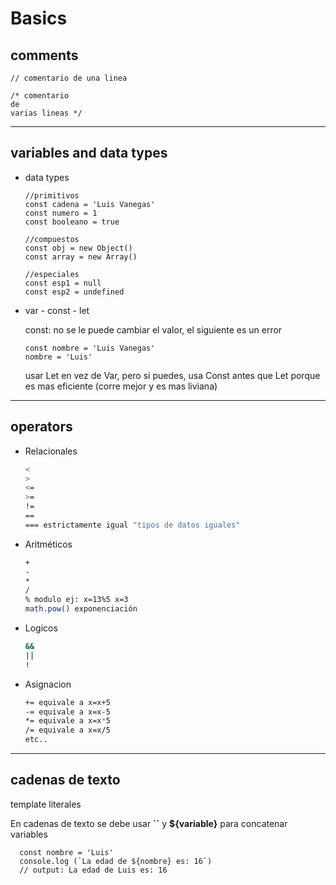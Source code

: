 # Basics

## comments

   ```JS
   // comentario de una linea

   /* comentario
   de
   varias lineas */
   ```

---

## variables and data types

- data types

     ```JS
     //primitivos
     const cadena = 'Luis Vanegas'
     const numero = 1
     const booleano = true

     //compuestos
     const obj = new Object()
     const array = new Array()

     //especiales
     const esp1 = null
     const esp2 = undefined
     ```

- var - const - let

    const: no se le puede cambiar el valor, el siguiente es un error

    ```JS
    const nombre = 'Luis Vanegas'
    nombre = 'Luis'
    ```

    usar Let en vez de Var, pero si puedes, usa Const antes que Let porque es mas eficiente (corre mejor y es mas liviana)

---

## operators

- Relacionales

     ```BASH
     <
     >
     <=
     >=
     !=
     ==
     === estrictamente igual "tipos de datos iguales"
     ```

- Aritméticos

     ```BASH
     +
     -
     *
     /
     % modulo ej: x=13%5 x=3
     math.pow() exponenciación
     ```

- Logicos

     ```BASH
     &&
     ||
     !
     ```

- Asignacion

     ```BASH
     += equivale a x=x+5
     -= equivale a x=x-5
     *= equivale a x=x*5
     /= equivale a x=x/5
     etc..
     ```


---

## cadenas de texto

template literales

En cadenas de texto se debe usar **``** y **${variable}** para concatenar variables

  ```JS
    const nombre = 'Luis'
    console.log (`La edad de ${nombre} es: 16`)
    // output: La edad de Luis es: 16
  ```
